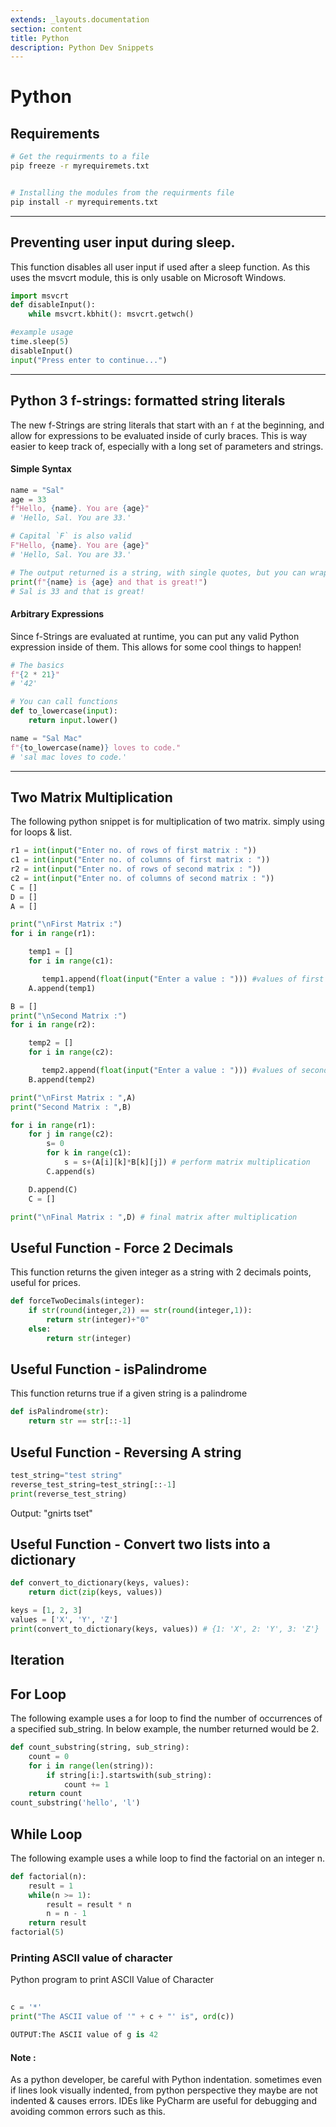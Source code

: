 ```yaml
---
extends: _layouts.documentation
section: content
title: Python
description: Python Dev Snippets
---
```


# Python

## Requirements

```bash
# Get the requirments to a file
pip freeze -r myrequiremets.txt


# Installing the modules from the requirments file
pip install -r myrequirements.txt


```

---

## Preventing user input during sleep.

This function disables all user input if used after a sleep function. As this uses the msvcrt module, this is only usable on Microsoft Windows.

```python
import msvcrt
def disableInput():
    while msvcrt.kbhit(): msvcrt.getwch()

#example usage
time.sleep(5)
disableInput()
input("Press enter to continue...")

```

---

## Python 3 f-strings: formatted string literals

The new f-Strings are string literals that start with an `f` at the beginning, and allow for expressions to be evaluated inside of curly braces. This is way easier to keep track of, especially with a long set of parameters and strings.

#### Simple Syntax
```python
name = "Sal"
age = 33
f"Hello, {name}. You are {age}"
# 'Hello, Sal. You are 33.'

# Capital `F` is also valid
F"Hello, {name}. You are {age}"
# 'Hello, Sal. You are 33.'

# The output returned is a string, with single quotes, but you can wrap f-Strings in the print command, too.
print(f"{name} is {age} and that is great!")
# Sal is 33 and that is great!
```
#### Arbitrary Expressions
Since f-Strings are evaluated at runtime, you can put any valid Python expression inside of them. This allows for some cool things to happen!
```python
# The basics
f"{2 * 21}"
# '42'

# You can call functions
def to_lowercase(input):
    return input.lower()

name = "Sal Mac"
f"{to_lowercase(name)} loves to code."
# 'sal mac loves to code.'

```

---

## Two Matrix Multiplication

The following python snippet is for multiplication of two matrix. simply using for loops & list.

```python
r1 = int(input("Enter no. of rows of first matrix : "))
c1 = int(input("Enter no. of columns of first matrix : "))
r2 = int(input("Enter no. of rows of second matrix : "))
c2 = int(input("Enter no. of columns of second matrix : "))
C = []
D = []
A = []

print("\nFirst Matrix :")
for i in range(r1):

    temp1 = []
    for i in range(c1):

       temp1.append(float(input("Enter a value : "))) #values of first matrix
    A.append(temp1)

B = []
print("\nSecond Matrix :")
for i in range(r2):

    temp2 = []
    for i in range(c2):

       temp2.append(float(input("Enter a value : "))) #values of second matrix
    B.append(temp2)

print("\nFirst Matrix : ",A)
print("Second Matrix : ",B)

for i in range(r1):
    for j in range(c2):
        s= 0
        for k in range(c1):
            s = s+(A[i][k]*B[k][j]) # perform matrix multiplication
        C.append(s)

    D.append(C)
    C = []

print("\nFinal Matrix : ",D) # final matrix after multiplication
```

## Useful Function - Force 2 Decimals
This function returns the given integer as a string with 2 decimals points, useful for prices.
```python
def forceTwoDecimals(integer):
    if str(round(integer,2)) == str(round(integer,1)):
        return str(integer)+"0"
    else:
        return str(integer)
```

## Useful Function - isPalindrome
This function returns true if a given string is a palindrome
```python
def isPalindrome(str):
    return str == str[::-1]
```
## Useful Function -  Reversing A string
```python
test_string="test string"
reverse_test_string=test_string[::-1]
print(reverse_test_string)
```
Output: "gnirts tset"

## Useful Function -  Convert two lists into a dictionary
```python
def convert_to_dictionary(keys, values):
    return dict(zip(keys, values))

keys = [1, 2, 3]
values = ['X', 'Y', 'Z']
print(convert_to_dictionary(keys, values)) # {1: 'X', 2: 'Y', 3: 'Z'}
```


## Iteration

## For Loop

The following example uses a for loop to find the number of occurrences of a specified sub_string. In below example, the number returned would be 2.

```python
def count_substring(string, sub_string):
    count = 0
    for i in range(len(string)):
        if string[i:].startswith(sub_string):
            count += 1
    return count
count_substring('hello', 'l')
```

## While Loop

The following example uses a while loop to find the factorial on an integer n.

```python
def factorial(n):
    result = 1
    while(n >= 1):
        result = result * n
        n = n - 1
    return result
factorial(5)
```


### Printing ASCII value of character
Python program to print ASCII Value of Character 
```python
  
c = '*'
print("The ASCII value of '" + c + "' is", ord(c))

OUTPUT:The ASCII value of g is 42

```


#### Note :
As a python developer, be careful with Python indentation. sometimes even if lines look visually indented, from python perspective they maybe are not indented & causes errors. IDEs like PyCharm are useful for debugging and avoiding common errors such as this.
